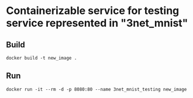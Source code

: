 # Containerizable service for testing service represented in "3net_mnist"

## Build
    docker build -t new_image .

## Run
    docker run -it --rm -d -p 8080:80 --name 3net_mnist_testing new_image